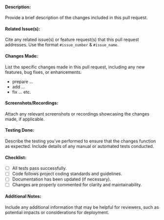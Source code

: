 #### Description:
Provide a brief description of the changes included in this pull request.

#### Related Issue(s):
Cite any related issue(s) or feature request(s) that this pull request addresses. Use the format `#issue_number` & `#issue_name`.

#### Changes Made:
List the specific changes made in this pull request, including any new features, bug fixes, or enhancements.
- prepare ...
- add ...
- fix ... etc.

#### Screenshots/Recordings:
Attach any relevant screenshots or recordings showcasing the changes made, if applicable.

#### Testing Done:
Describe the testing you've performed to ensure that the changes function as expected. Include details of any manual or automated tests conducted.

#### Checklist:
- [ ] All tests pass successfully.
- [ ] Code follows project coding standards and guidelines.
- [ ] Documentation has been updated (if necessary).
- [ ] Changes are properly commented for clarity and maintainability.

#### Additional Notes:
Include any additional information that may be helpful for reviewers, such as potential impacts or considerations for deployment.
